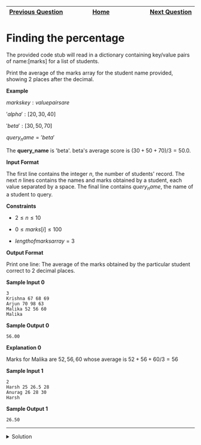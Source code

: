 | <img width=1000>[Previous Question](https://github.com/Kevin-Lago/python-hackerrank-solutions/tree/main/src/python/basic_data_types/nested_lists)</img> | <img width=1000>[Home](https://github.com/Kevin-Lago/python-hackerrank-solutions)</img> | <img width=1000>[Next Question](https://github.com/Kevin-Lago/python-hackerrank-solutions/tree/main/src/python/basic_data_types/lists)</img> |
|:---|:---:|---:|

# Finding the percentage

The provided code stub will read in a dictionary containing key/value pairs of name:[marks] for a list of students.

Print the average of the marks array for the student name provided, showing 2 places after the decimal.

__Example__

$marks key: value pairs are$

$'alpha': [20, 30, 40]$

$'beta': [30, 50, 70]$

$query_name = 'beta'$

The __query_name__ is 'beta'. beta's average score is $(30 + 50 + 70) / 3 = 50.0$.

__Input Format__

The first line contains the integer $n$, the number of students' record. The next $n$ lines contains the names and marks obtained by a student, each value separated by a space. The final line contains $query_name$, the name of a student to query.

__Constraints__

- $2 \le n \le 10$

- $0 \le marks[i] \le 100$

- $length of marks array = 3$

__Output Format__

Print one line: The average of the marks obtained by the particular student correct to 2 decimal places.

__Sample Input 0__

```
3
Krishna 67 68 69
Arjun 70 98 63
Malika 52 56 60
Malika
```

__Sample Output 0__

```
56.00
```

__Explanation 0__

Marks for Malika are ${52, 56, 60}$ whose average is $52 + 56 + 60 / 3 = 56$

__Sample Input 1__

```
2
Harsh 25 26.5 28
Anurag 26 28 30
Harsh
```

__Sample Output 1__

```
26.50
```

---

<details><summary>Solution</summary>
    
```python
if __name__ == '__main__':
    n = int(input())
    student_marks = {}

    for _ in range(n):
        name, *line = input().split()
        scores = list(map(float, line))
        student_marks[name] = scores

    query_name = input()
    print("{:.2f}".format(sum(student_marks[query_name]) / len(student_marks[query_name])))
```
</details>
